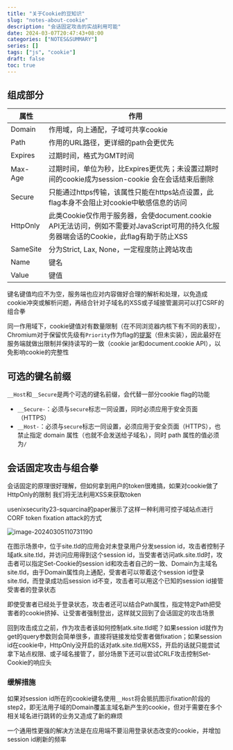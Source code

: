 ```yaml
---
title: "关于Cookie的豆知识"
slug: "notes-about-cookie"
description: "会话固定攻击的实战利用可能"
date: 2024-03-07T20:47:43+08:00
categories: ["NOTES&SUMMARY"]
series: []
tags: ["js", "cookie"]
draft: false
toc: true
---
```


## 组成部分

| 属性     | 作用                                                         |
| -------- | ------------------------------------------------------------ |
| Domain   | 作用域，向上通配，子域可共享cookie                           |
| Path     | 作用的URL路径，更详细的path会更优先                          |
| Expires  | 过期时间，格式为GMT时间                                      |
| Max-Age  | 过期时间，单位为秒，比Expires更优先；未设置过期时间的cookie成为session-cookie 会在会话结束后删除 |
| Secure   | 只能通过https传输，该属性只能在https站点设置，此flag本身不会阻止对cookie中敏感信息的访问 |
| HttpOnly | 此类Cookie仅作用于服务器，会使document.cookie API无法访问，例如不需要对JavaScript可用的持久化服务器端会话的Cookie，此flag有助于防止XSS |
| SameSite | 分为Strict, Lax, None，一定程度防止跨站攻击                  |
| Name     | 键名                                                         |
| Value    | 键值                                                         |

键名键值均应不为空，服务端也应对内容做好合理的解析和处理，以免造成cookie冲突或解析问题，再结合针对子域名的XSS或子域接管漏洞可以打CSRF的组合拳

同一作用域下，cookie键值对有数量限制（在不同浏览器内核下有不同的表现），Chromium对于保留优先级有`Priority`作为flag的[提案](https://developer.chrome.com/docs/devtools/application/cookies?hl=zh-cn)（但未实装），因此最好在服务端就做出限制并保持读写的一致（cookie jar和document.cookie API），以免影响cookie的完整性

## 可选的键名前缀

`__Host`和`__Secure`是两个可选的键名前缀，会代替一部分cookie flag的功能

- `__Secure-`：必须与`secure`标志一同设置，同时必须应用于安全页面（HTTPS）
- `__Host-`：必须与`secure`标志一同设置，必须应用于安全页面（HTTPS），也禁止指定 domain 属性（也就不会发送给子域名），同时 path 属性的值必须为`/`

## 会话固定攻击与组合拳

会话固定的原理很好理解，但如何拿到用户的token很难搞，如果对cookie做了HttpOnly的限制 我们将无法利用XSS来获取token

usenixsecurity23-squarcina的paper展示了这样一种利用可控子域站点进行CORF token fixation attack的方式

![image-20240305110731190](https://amiz-1307622586.cos.ap-chongqing.myqcloud.com/images/image-20240305110731190.png)

在图示场景中，位于site.tld的应用会对未登录用户分发session id，攻击者控制子域atk.site.tld，并访问应用得到这个session id，当受害者访问atk.site.tld时，攻击者可以指定Set-Cookie的session id和攻击者自己的一致、Domain为主域名site.tld，由于Domain属性向上通配，受害者可以带着这个session id登录site.tld，而登录成功后session id不变，攻击者可以用这个已知的session id接管受害者的登录状态

即使受害者已经处于登录状态，攻击者还可以结合Path属性，指定特定Path把受害者的cookie挤掉、让受害者强制登出，这样就又回到了会话固定的攻击场景

回到攻击成立之前，作为攻击者该如何控制atk.site.tld呢？如果session id就作为get的query参数则会简单很多，直接将链接发给受害者做fixation；如果session id在cookie中，HttpOnly没开启的话对atk.site.tld用XSS，开启的话就只能尝试拿下站点权限、或子域名接管了，部分场景下还可以尝试CRLF攻击控制Set-Cookie的响应头

### 缓解措施

如果对session id所在的cookie键名使用`__Host`将会抵抗图示fixation阶段的step2，即无法用子域的Domain覆盖主域名新产生的cookie，但对于需要在多个相关域名进行跳转的业务又造成了新的麻烦

一个通用性更强的解决方法是在应用端不要沿用登录状态改变的cookie，并增加session id刷新的频率